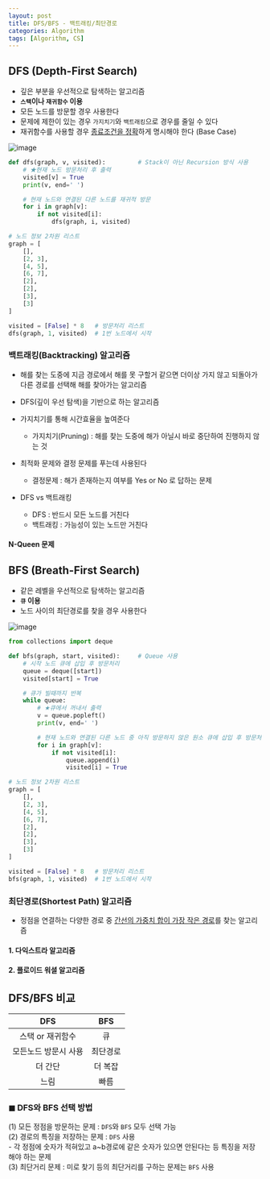 ```yaml
---
layout: post
title: DFS/BFS - 백트래킹/최단경로
categories: Algorithm
tags: [Algorithm, CS]
---
```

## DFS (Depth-First Search)
- 깊은 부분을 우선적으로 탐색하는 알고리즘
- **`스택`이나 `재귀함수` 이용**
- 모든 노드를 방문할 경우 사용한다
- 문제에 제한이 있는 경우 `가지치기`와 `백트래킹`으로 경우를 줄일 수 있다
- 재귀함수를 사용할 경우 <u>종료조건을 정확</u>하게 명시해야 한다 (Base Case)

![image](https://user-images.githubusercontent.com/48157259/143531695-149b14d7-52b6-4f05-b37e-8aa61dd92a40.png)


```python
def dfs(graph, v, visited):         # Stack이 아닌 Recursion 방식 사용
    # ★현재 노드 방문처리 후 출력
    visited[v] = True
    print(v, end=' ')

    # 현재 노드와 연결된 다른 노드를 재귀적 방문
    for i in graph[v]:
        if not visited[i]:
            dfs(graph, i, visited)

# 노드 정보 2차원 리스트
graph = [
    [],
    [2, 3],
    [4, 5],
    [6, 7],
    [2],
    [2],
    [3],
    [3]
]

visited = [False] * 8   # 방문처리 리스트
dfs(graph, 1, visited)  # 1번 노드에서 시작
```

### 백트래킹(Backtracking) 알고리즘
- 해를 찾는 도중에 지금 경로에서 해를 못 구할거 같으면 더이상 가지 않고 되돌아가 다른 경로를 선택해 해를 찾아가는 알고리즘
- DFS(깊이 우선 탐색)을 기반으로 하는 알고리즘
- 가지치기를 통해 시간효율을 높여준다
  - 가지치기(Pruning) : 해를 찾는 도중에 해가 아닐시 바로 중단하여 진행하지 않는 것
- 최적화 문제와 결정 문제를 푸는데 사용된다
  - 결정문제 : 해가 존재하는지 여부를 Yes or No 로 답하는 문제 

- DFS vs 백트래킹
  - DFS : 반드시 모든 노드를 거친다
  - 백트래킹 : 가능성이 있는 노드만 거친다

#### N-Queen 문제

## BFS (Breath-First Search)
- 같은 레벨을 우선적으로 탐색하는 알고리즘
- **`큐` 이용**
- 노드 사이의 최단경로를 찾을 경우 사용한다

![image](https://user-images.githubusercontent.com/48157259/143531860-e4de6419-96bc-4b74-86dd-8f9f80a1e60a.png)

```python
from collections import deque

def bfs(graph, start, visited):     # Queue 사용
    # 시작 노드 큐에 삽입 후 방문처리
    queue = deque([start])
    visited[start] = True

    # 큐가 빌때까지 반복
    while queue:
        # ★큐에서 꺼내서 출력
        v = queue.popleft()
        print(v, end=' ')

        # 현재 노드와 연결된 다른 노드 중 아직 방문하지 않은 원소 큐에 삽입 후 방문처리
        for i in graph[v]:
            if not visited[i]:
                queue.append(i)
                visited[i] = True

# 노드 정보 2차원 리스트
graph = [
    [],
    [2, 3],
    [4, 5],
    [6, 7],
    [2],
    [2],
    [3],
    [3]
]

visited = [False] * 8   # 방문처리 리스트
bfs(graph, 1, visited)  # 1번 노드에서 시작
```

### 최단경로(Shortest Path) 알고리즘
- 정점을 연결하는 다양한 경로 중 <u>간선의 가중치 합이 가장 작은 경로</u>를 찾는 알고리즘

#### 1. 다익스트라 알고리즘

#### 2. 플로이드 워셜 알고리즘

## DFS/BFS 비교

|DFS|BFS|
|:--:|:--:|
|스택 or 재귀함수|큐|
|모든노드 방문시 사용|최단경로|
|더 간단|더 복잡|
|느림|빠름|

### ◼︎ DFS와 BFS 선택 방법  
(1) 모든 정점을 방문하는 문제 : `DFS`와 `BFS` 모두 선택 가능  
(2) 경로의 특징을 저장하는 문제 : `DFS` 사용  
\- 각 정점에 숫자가 적혀있고 a~b경로에 같은 숫자가 있으면 안된다는 등 특징을 저장해야 하는 문제  
(3) 최단거리 문제 : 미로 찾기 등의 최단거리를 구하는 문제는 `BFS` 사용
